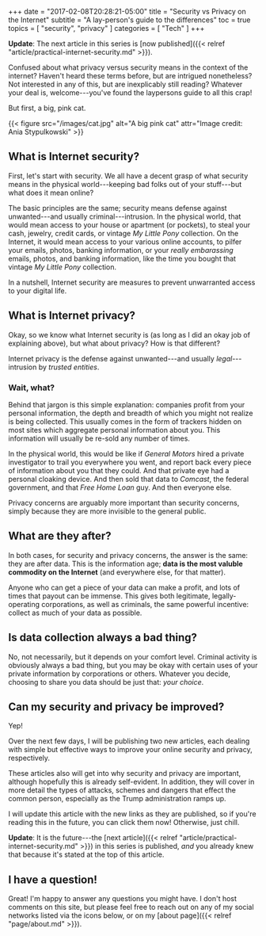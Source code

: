 +++
date = "2017-02-08T20:28:21-05:00"
title = "Security vs Privacy on the Internet"
subtitle = "A lay-person's guide to the differences"
toc = true
topics = [
  "security",
  "privacy"
]
categories = [
  "Tech"
]
+++

**Update**: The next article in this series is [now published]({{< relref
"article/practical-internet-security.md" >}}).

Confused about what privacy versus security means in the context of the
internet? Haven't heard these terms before, but are intrigued nonetheless? Not
interested in any of this, but are inexplicably still reading? Whatever your
deal is, welcome---you've found the laypersons guide to all this crap!

<!--more-->

But first, a big, pink cat.

{{< figure src="/images/cat.jpg" alt="A big pink cat" attr="Image credit: Ania Stypulkowski" >}}

## What is Internet security?

First, let's start with security. We all have a decent grasp of what security
means in the physical world---keeping bad folks out of your stuff---but what
does it mean online?

The basic principles are the same; security means defense against unwanted---and
usually criminal---intrusion. In the physical world, that
would mean access to your house or apartment (or pockets), to steal your cash,
jewelry, credit cards, or vintage *My Little Pony* collection.
On the Internet, it would mean access to your various online accounts,
to pilfer your emails, photos, banking information, or your *really embarassing*
emails, photos, and banking information, like the time you bought that vintage
*My Little Pony* collection.

In a nutshell, Internet security are measures to prevent unwarranted access to
your digital life.

## What is Internet privacy?

Okay, so we know what Internet security is (as long as I did an okay job of
explaining above), but what about privacy? How is that different?

Internet privacy is the defense against unwanted---and usually *legal*---
intrusion by *trusted entities*.

### Wait, what?

Behind that jargon is this simple explanation: companies profit from your
personal information, the depth and breadth of which you might not realize is
being collected. This usually comes in the form of trackers hidden on most
sites which aggregate personal information about you. This information will
usually be re-sold any number of times.

In the physical world, this would be like if *General Motors* hired a private
investigator to trail you everywhere you went, and report back every piece of
information about you that they could. And that private eye had a personal
cloaking device. And then sold that data to *Comcast*, the federal government,
and that *Free Home Loan* guy. And then everyone else.

Privacy concerns are arguably more important than security concerns, simply
because they are more invisible to the general public.

## What are they after?

In both cases, for security and privacy concerns, the answer is the same:
they are after data. This is the information age;
**data is the most valuble commodity on the Internet** (and everywhere else,
for that matter).

Anyone who can get a piece of your data can make a profit, and lots of times
that payout can be immense. This gives both legitimate, legally-operating
corporations, as well as criminals, the same powerful incentive: collect as
much of your data as possible.

## Is data collection always a bad thing?

No, not necessarily, but it depends on your comfort level. Criminal activity is
obviously always a bad thing, but you may be okay with certain uses of your
private information by corporations or others. Whatever you decide, choosing
to share you data should be just that: *your choice*.

## Can my security and privacy be improved?

Yep!

Over the next few days, I will be publishing two new articles, each dealing with
simple but effective ways to improve your online security and privacy,
respectively.

These articles also will get into why security and privacy are important,
although hopefully this is already self-evident. In addition, they will cover in
more detail the types of attacks, schemes and dangers that effect the common
person, especially as the Trump administration ramps up.

I will update this article with the new links as they are published, so
if you're reading this in the future, you can click them now!
Otherwise, just chill.

**Update**: It is the future---the [next article]({{< relref "article/practical-internet-security.md" >}})
in this series is published, *and* you already knew that because it's stated at
the top of this article.

## I have a question!

Great! I'm happy to answer any questions you might have. I don't host comments
on this site, but please feel free to reach out on any of my social networks
listed via the icons below, or on my [about page]({{< relref "page/about.md" >}}).
